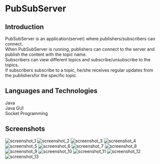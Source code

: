 # PubSubServer

## Introduction

PubSubServer is an application(server) where publishers/subscribers can connect.\
When PubSubServer is running, publishers can connect to the server and publish the content with the topic name.\
Subscribers can view different topics and subscribe/unsubscribe to the topics.\
If subscribers subscribe to a topic, he/she receives regular updates from the publishersfor the specific topic.

## Languages and Technologies

Java\
Java GUI\
Socket Programming

## Screenshots

![screenshot_1](https://user-images.githubusercontent.com/37359125/53388173-31fbc680-3958-11e9-8a76-f631af5b5bfd.png)
![screenshot_2](https://user-images.githubusercontent.com/37359125/53388174-32945d00-3958-11e9-8910-6b031aaef364.png)
![screenshot_3](https://user-images.githubusercontent.com/37359125/53388175-32945d00-3958-11e9-896f-ac53448b2344.png)
![screenshot_4](https://user-images.githubusercontent.com/37359125/53388176-32945d00-3958-11e9-9105-d427a6b56f05.png)
![screenshot_5](https://user-images.githubusercontent.com/37359125/53388177-332cf380-3958-11e9-86d1-be5bacfc83aa.png)
![screenshot_6](https://user-images.githubusercontent.com/37359125/53388178-332cf380-3958-11e9-9f32-9d8cfe38e859.png)
![screenshot_7](https://user-images.githubusercontent.com/37359125/53388180-332cf380-3958-11e9-9053-753600b78652.png)
![screenshot_8](https://user-images.githubusercontent.com/37359125/53388181-332cf380-3958-11e9-83dc-101a02c9bca8.png)
![screenshot_9](https://user-images.githubusercontent.com/37359125/53388183-332cf380-3958-11e9-889c-1ae1ffae32fc.png)
![screenshot_10](https://user-images.githubusercontent.com/37359125/53388184-332cf380-3958-11e9-85f7-767c05bfc5cb.png)
![screenshot_11](https://user-images.githubusercontent.com/37359125/53388185-332cf380-3958-11e9-965d-082bc1f41d5c.png)
![screenshot_12](https://user-images.githubusercontent.com/37359125/53388186-33c58a00-3958-11e9-935e-8a3e6aeb37aa.png)
![screenshot_13](https://user-images.githubusercontent.com/37359125/53388187-33c58a00-3958-11e9-85a1-bcb96a13c958.png)
